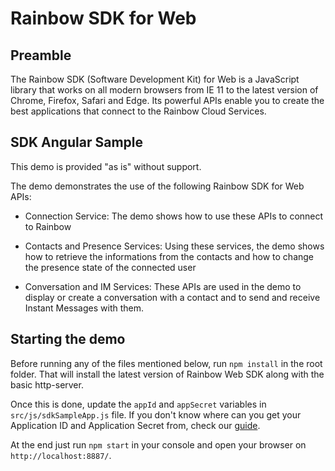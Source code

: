 # Rainbow SDK for Web

Preamble
--------
The Rainbow SDK (Software Development Kit) for Web is a JavaScript library that works on all modern browsers from IE 11 to the latest version of Chrome, Firefox, Safari and Edge. Its powerful APIs enable you to create the best applications that connect to the Rainbow Cloud Services.

SDK Angular Sample
------------------

This demo is provided "as is" without support.

The demo demonstrates the use of the following Rainbow SDK for Web APIs:

- Connection Service: The demo shows how to use these APIs to connect to Rainbow

- Contacts and Presence Services: Using these services, the demo shows how to retrieve the informations from the contacts and how to change the presence state of the connected user

- Conversation and IM Services: These APIs are used in the demo to display or create a conversation with a contact and to send and receive Instant Messages with them.

Starting the demo
-----------------

Before running any of the files mentioned below, run `npm install` in the root folder. That will install the latest version of Rainbow Web SDK along with the basic http-server.

Once this is done, update the `appId` and `appSecret` variables in `src/js/sdkSampleApp.js` file. If you don't know where can you get your Application ID and Application Secret from, check our [guide](https://hub.openrainbow.com/#/documentation/doc/sdk/web/guides/Adding_id_and_secret_key).

At the end just run `npm start` in your console and open your browser on `http://localhost:8887/`.
